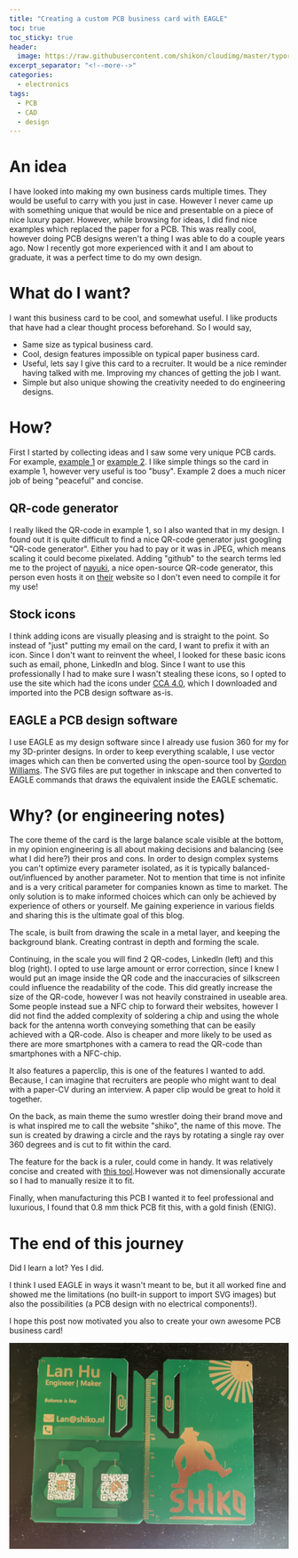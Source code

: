 ```yaml
---
title: "Creating a custom PCB business card with EAGLE"
toc: true
toc_sticky: true
header:
  image: https://raw.githubusercontent.com/shikon/cloudimg/master/typora/IMG_20210411_183056.jpg
excerpt_separator: "<!--more-->"
categories:
  - electronics
tags:
  - PCB
  - CAD
  - design
---
```


# An idea

I have looked into making my own business cards multiple times. They would be useful to carry with you just in case. However I never came up with something unique that would be nice and presentable on a piece of nice luxury paper. However, while browsing for ideas, I did find nice examples which replaced the paper for a PCB.  This was really cool, however doing PCB designs weren't a thing I was able to do a couple years ago.  Now I recently got more experienced with it and I am about to graduate, it was a perfect time to do my own design. 

# What do I want?

I want this business card to be cool, and somewhat useful. I like products that have had a clear thought process beforehand. So I would say,

- Same size as typical business card.
- Cool, design features impossible on typical paper business card.
- Useful, lets say I give this card to a recruiter. It would be a nice reminder having talked with me. Improving my chances of getting the job I want.
- Simple but also unique showing the creativity needed to do engineering designs.

# How?

First I started by collecting ideas and I saw some very unique PCB cards. For example, [example 1]("https://www.google.com/search?q=pcb+business+card&client=firefox-b-d&sxsrf=ALeKk02-8y1NE3u8AhbRpbBq_J0UfmPOUQ:1618153951099&source=lnms&tbm=isch&sa=X&ved=2ahUKEwirqsmbvfbvAhWdgf0HHaolBwoQ_AUoAXoECAEQAw&biw=2560&bih=1327#imgrc=JujfB-PWKPAzyM") or [example 2](https://www.instructables.com/PCB-Business-Card-With-NFC/). I like simple things so the card in example 1, however very useful is too "busy". Example 2 does a much nicer job of being "peaceful" and concise. 

## QR-code generator

I really liked the QR-code in example 1, so I also wanted that in my design. I found out it is quite difficult to find a nice QR-code generator just googling "QR-code generator". Either you had to pay or it was in JPEG, which means scaling it could become pixelated. Adding "github" to the search terms led me to the project of [nayuki](https://github.com/nayuki/QR-Code-generator), a nice open-source QR-code generator, this person even hosts it on [their](https://www.nayuki.io/page/qr-code-generator-library) website so I don't even need to compile it for my use!

## Stock icons

I think adding icons are visually pleasing and is straight to the point. So instead of "just" putting my email on the card, I want to prefix it with an icon. Since I don't want to reinvent the wheel, I looked for these basic icons such as email, phone, LinkedIn and blog. Since I want to use this professionally I had to make sure I wasn't stealing these icons, so I opted to use the site which had the icons under [CCA 4.0](https://fontawesome.com/license), which I downloaded and imported into the PCB design software as-is.

## EAGLE a PCB design software

I use EAGLE as my design software since I already use fusion 360 for my for my 3D-printer designs. In order to keep everything scalable, I use vector images which can then be converted using the open-source tool by [Gordon Williams](https://gfwilliams.github.io/svgtoeagle/). The SVG files are put together in inkscape and then converted to EAGLE commands that draws the equivalent inside the EAGLE schematic.

# Why? (or engineering notes)

The core theme of the card is the large balance scale visible at the bottom, in my opinion engineering is all about making decisions and balancing (see what I did here?) their pros and cons. In order to design complex systems you can't optimize every parameter isolated, as it is typically balanced-out/influenced by another parameter. Not to mention that time is not infinite and is a very critical parameter for companies known as time to market. The only solution is to make informed choices which can only be achieved by experience of others or yourself. Me gaining experience in various fields and sharing this is the ultimate goal of this blog.

The scale, is built from drawing the scale in a metal layer, and keeping the background blank. Creating contrast in depth and forming the scale.

Continuing, in the scale you will find 2 QR-codes, LinkedIn (left) and this blog (right). I opted to use large amount or error correction, since I knew I would put an image inside the QR code and the inaccuracies of silkscreen could influence the readability of the code. This did greatly increase the size of the QR-code, however I was not heavily constrained in useable area. Some people instead sue a NFC chip to forward their websites, however I did not find the added complexity of soldering a chip and using the whole back for the antenna worth conveying something that can be easily achieved with a QR-code. Also is cheaper and more likely to be used as there are more smartphones with a camera to read the QR-code than smartphones with a NFC-chip.

It also features a paperclip, this is one of the features I wanted to add. Because, I can imagine that recruiters are people who might want to deal with a paper-CV during an interview. A paper clip would be great to hold it together.

On the back, as main theme the sumo wrestler doing their brand move and is what inspired me to call the website "shiko", the name of this move. The sun is created by drawing a circle and the rays by rotating a single ray over 360 degrees and is cut to fit within the card. 

The feature for the back is a ruler, could come in handy. It was relatively concise and created with [this tool](https://robbbb.github.io/VectorRuler/).However was not dimensionally accurate so I had to manually resize it to fit. 

Finally, when manufacturing this PCB I wanted it to feel professional and luxurious, I found that 0.8 mm thick PCB fit this, with a gold finish (ENIG).

# The end of this journey

Did I learn a lot? Yes I did.

I think I used EAGLE in ways it wasn't meant to be, but it all worked fine and showed me the limitations (no built-in support to import SVG images) but also the possibilities (a PCB design with no electrical components!). 

I hope this post now motivated you also to create your own awesome PCB business card!

![IMG_20210411_183207](https://raw.githubusercontent.com/shikon/cloudimg/master/typora/IMG_20210411_183207.jpg)

